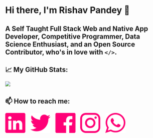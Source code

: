 # Hi there, I'm Rishav Pandey 👋

## A Self Taught Full Stack Web and Native App Developer, Competitive Programmer, Data Science Enthusiast, and an Open Source Contributor, who's in love with `</>`.

## 📈 My GitHub Stats:

![](https://github-readme-stats.vercel.app/api?username=rishavpandey43&show_icons=true&title_color=f07&icon_color=79ff97&text_color=9f9f9f&bg_color=151515)

## 📫 How to reach me:

[![Linkedin](./assets/images/linkedin.svg)](https://linkedin.com/in/rishavpandey43/)
&nbsp;&nbsp;
[![Twitter](./assets/images/twitter.svg)](https://twitter.com/rishavpandey43)
&nbsp;&nbsp;
[![Facebook](./assets/images/facebook.svg)](https://facebook.com/rishavpandey43)
&nbsp;&nbsp;
[![Instagram](./assets/images/instagram.svg)](https://www.instagram.com/rishavpandey43/)
&nbsp;&nbsp;
[![Whatsapp](./assets/images/whatsapp.svg)](https://wa.me/919771578320?text=Hello%20Rishav.%0A%0A%0AI%20hope%20you%27re%20doing%20great.%0A%0AI%20got%20your%20number%20through%20your%20website%20and%20was%20interested%20to%20talk%20with%20you.)

<!--
**rishavpandey43/rishavpandey43** is a ✨ _special_ ✨ repository because its `README.md` (this file) appears on your GitHub profile.

Here are some ideas to get you started:

- 🔭 I’m currently working on ...
- 🌱 I’m currently learning ...
- 👯 I’m looking to collaborate on ...
- 🤔 I’m looking for help with ...
- 💬 Ask me about ...
- 📫 How to reach me: ...
- 😄 Pronouns: ...
- ⚡ Fun fact: ...
-->
